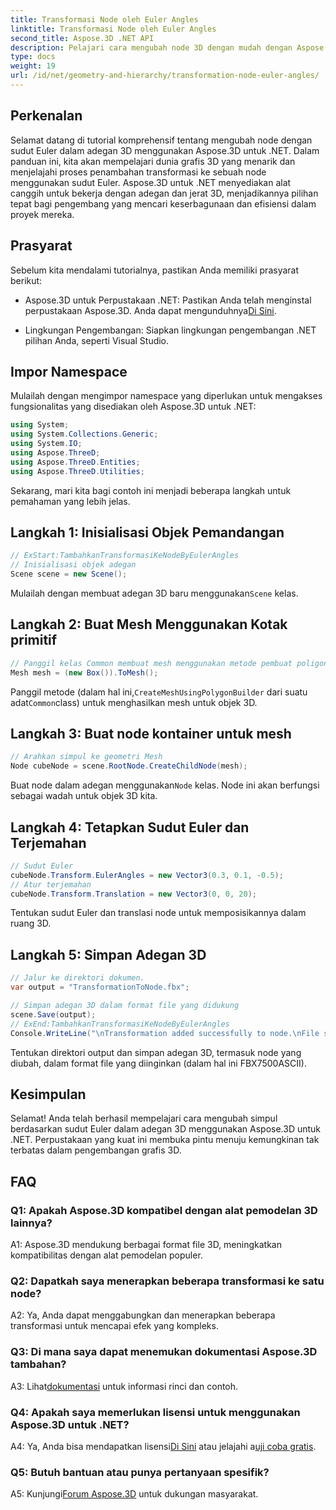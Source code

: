 ```yaml
---
title: Transformasi Node oleh Euler Angles
linktitle: Transformasi Node oleh Euler Angles
second_title: Aspose.3D .NET API
description: Pelajari cara mengubah node 3D dengan mudah dengan Aspose.3D untuk .NET. Ikuti panduan langkah demi langkah kami untuk hasil menakjubkan dalam proyek Anda.
type: docs
weight: 19
url: /id/net/geometry-and-hierarchy/transformation-node-euler-angles/
---
```

## Perkenalan

Selamat datang di tutorial komprehensif tentang mengubah node dengan sudut Euler dalam adegan 3D menggunakan Aspose.3D untuk .NET. Dalam panduan ini, kita akan mempelajari dunia grafis 3D yang menarik dan menjelajahi proses penambahan transformasi ke sebuah node menggunakan sudut Euler. Aspose.3D untuk .NET menyediakan alat canggih untuk bekerja dengan adegan dan jerat 3D, menjadikannya pilihan tepat bagi pengembang yang mencari keserbagunaan dan efisiensi dalam proyek mereka.

## Prasyarat

Sebelum kita mendalami tutorialnya, pastikan Anda memiliki prasyarat berikut:

-  Aspose.3D untuk Perpustakaan .NET: Pastikan Anda telah menginstal perpustakaan Aspose.3D. Anda dapat mengunduhnya[Di Sini](https://releases.aspose.com/3d/net/).

- Lingkungan Pengembangan: Siapkan lingkungan pengembangan .NET pilihan Anda, seperti Visual Studio.

## Impor Namespace

Mulailah dengan mengimpor namespace yang diperlukan untuk mengakses fungsionalitas yang disediakan oleh Aspose.3D untuk .NET:

```csharp
using System;
using System.Collections.Generic;
using System.IO;
using Aspose.ThreeD;
using Aspose.ThreeD.Entities;
using Aspose.ThreeD.Utilities;
```

Sekarang, mari kita bagi contoh ini menjadi beberapa langkah untuk pemahaman yang lebih jelas.

## Langkah 1: Inisialisasi Objek Pemandangan

```csharp
// ExStart:TambahkanTransformasiKeNodeByEulerAngles
// Inisialisasi objek adegan
Scene scene = new Scene();
```

 Mulailah dengan membuat adegan 3D baru menggunakan`Scene` kelas.


## Langkah 2: Buat Mesh Menggunakan Kotak primitif

```csharp
// Panggil kelas Common membuat mesh menggunakan metode pembuat poligon untuk menyetel instance mesh
Mesh mesh = (new Box()).ToMesh();
```

 Panggil metode (dalam hal ini,`CreateMeshUsingPolygonBuilder` dari suatu adat`Common`class) untuk menghasilkan mesh untuk objek 3D.

## Langkah 3: Buat node kontainer untuk mesh

```csharp
// Arahkan simpul ke geometri Mesh
Node cubeNode = scene.RootNode.CreateChildNode(mesh);
```

 Buat node dalam adegan menggunakan`Node` kelas. Node ini akan berfungsi sebagai wadah untuk objek 3D kita.

## Langkah 4: Tetapkan Sudut Euler dan Terjemahan

```csharp
// Sudut Euler
cubeNode.Transform.EulerAngles = new Vector3(0.3, 0.1, -0.5);            
// Atur terjemahan
cubeNode.Transform.Translation = new Vector3(0, 0, 20);
```

Tentukan sudut Euler dan translasi node untuk memposisikannya dalam ruang 3D.

## Langkah 5: Simpan Adegan 3D

```csharp
// Jalur ke direktori dokumen.
var output = "TransformationToNode.fbx";

// Simpan adegan 3D dalam format file yang didukung
scene.Save(output);
// ExEnd:TambahkanTransformasiKeNodeByEulerAngles
Console.WriteLine("\nTransformation added successfully to node.\nFile saved at " + output);
```

Tentukan direktori output dan simpan adegan 3D, termasuk node yang diubah, dalam format file yang diinginkan (dalam hal ini FBX7500ASCII).

## Kesimpulan

Selamat! Anda telah berhasil mempelajari cara mengubah simpul berdasarkan sudut Euler dalam adegan 3D menggunakan Aspose.3D untuk .NET. Perpustakaan yang kuat ini membuka pintu menuju kemungkinan tak terbatas dalam pengembangan grafis 3D.

## FAQ

### Q1: Apakah Aspose.3D kompatibel dengan alat pemodelan 3D lainnya?

A1: Aspose.3D mendukung berbagai format file 3D, meningkatkan kompatibilitas dengan alat pemodelan populer.

### Q2: Dapatkah saya menerapkan beberapa transformasi ke satu node?

A2: Ya, Anda dapat menggabungkan dan menerapkan beberapa transformasi untuk mencapai efek yang kompleks.

### Q3: Di mana saya dapat menemukan dokumentasi Aspose.3D tambahan?

 A3: Lihat[dokumentasi](https://reference.aspose.com/3d/net/) untuk informasi rinci dan contoh.

### Q4: Apakah saya memerlukan lisensi untuk menggunakan Aspose.3D untuk .NET?

 A4: Ya, Anda bisa mendapatkan lisensi[Di Sini](https://purchase.aspose.com/buy) atau jelajahi a[uji coba gratis](https://releases.aspose.com/).

### Q5: Butuh bantuan atau punya pertanyaan spesifik?

 A5: Kunjungi[Forum Aspose.3D](https://forum.aspose.com/c/3d/18) untuk dukungan masyarakat.